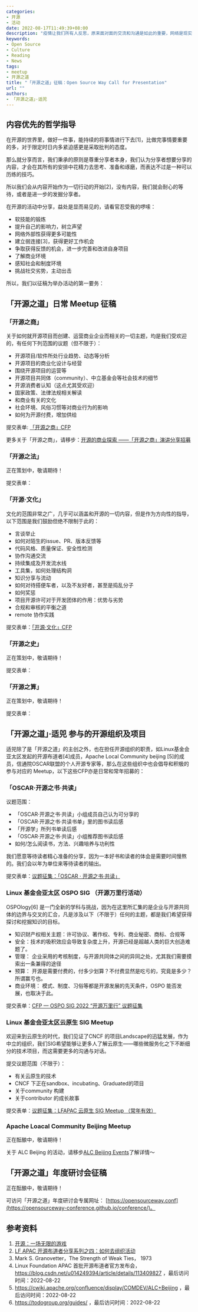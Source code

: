 ```yaml
---
categories:
- 开源
- 活动
date: 2022-08-17T11:49:39+08:00
description: "疫情让我们所有人反思，原来面对面的交流和沟通是如此的重要，网络是现实的延伸，而不是取代，新冠病毒已经困扰了我们数年，随着疫苗、治疗药物，以及更为重要的社会组织，我们渐渐的学会了和它共存，当世界再度开放的时候，我们作为开源世界的一分子，更要珍惜和巩固线下活动，学无止境！"
keywords:
- Open Source
- Culture
- Reading
- News
tags:
- meetup
- 开源之道
title: "「开源之道」征稿：Open Source Way Call for Presentation"
url: ""
authors:
- 「开源之道」·适兕
---
```


## 内容优先的哲学指导

在开源的世界里，做好一件事，能持续的将事情进行下去[1]，比做完事情要重要的多，对于限定时日内多紧迫感更是采取批判的态度。

那么就分享而言，我们秉承的原则是尊重分享者本身，我们认为分享者想要分享的内容，才会在其所有的安排中花精力去思考、准备和琢磨，而表达不过是一种可以历练的技巧。

所以我们会从内容开始作为一切行动的开始[2]，没有内容，我们就会耐心的等待，或者是进一步的发掘分享者。

在开源的活动中分享，益处是显而易见的，请看官忍受我的啰嗦：

* 软技能的锻炼
* 提升自己的影响力，树立声望
* 网络外部性获得更多可能性
* 建立弱连接[3]，获得更好工作机会
* 争取获得反馈的机会，进一步完善和改进自身项目
* 了解商业环境
* 感知社会和制度环境
* 挑战社交劣势，主动出击

所以，我们以征稿为举办活动的第一要务：

## 「开源之道」日常 Meetup 征稿

### 「开源之商」 

关于如何就开源项目而创建、运营商业企业而相关的一切主题，均是我们受欢迎的，有任何下列范围的议题（但不限于）：

* 开源项目/软件所处行业趋势、动态等分析
* 开源项目的商业化设计与经营
* 围绕开源项目的运营等
* 开源项目共同体（community）、中立基金会等社会技术的细节
* 开源消费者认知（这点尤其受欢迎）
* 国家政策、法律法规相关解读
* 和商业有关的文化
* 社会环境、风俗习惯等对商业行为的影响
* 如何为开源付费，增加供给

提交表单: [「开源之商」CFP](https://shimo.im/forms/96gTtHYVXvrd9Vrt/fill)

更多关于「开源之商」，请移步：[开源的商业探索 ——「开源之商」演讲分享招募](https://shimo.im/docs/VXvtxYhdPP6jHDJt)

### 「开源之法」

正在策划中，敬请期待！

提交表单：[]()

### 「开源·文化」

文化的范围非常之广，几乎可以涵盖和开源的一切内容，但是作为方向性的指导，以下范围是我们鼓励但绝不限制于此的：

* 言谈举止
* 如何对陌生的issue、PR、版本反馈等
* 代码风格、质量保证、安全性检测
* 协作沟通交流
* 持续集成及开发流水线
* 工具集，如何处理结构洞
* 知识分享与流动
* 如何对待搭便车者，以及不友好者，甚至是捣乱分子
* 如何奖惩
* 项目开源许可对于开发团体的作用：优势与劣势
* 合规和审核的平衡之道
* remote 协作实践

提交表单：[「开源·文化」CFP](https://docs.qq.com/form/page/DUFhrSnVieVZFdXR5)

### 「开源之史」

正在策划中，敬请期待！

提交表单：[]()

### 「开源之算」

正在策划中，敬请期待！

提交表单：[]()

## 「开源之道」·适兕 参与的开源组织及项目

适兕除了是「开源之道」的主创之外，也在担任开源组织的职责，如Linux基金会亚太区发起的开源布道者[4]成员，Apache Local Community beijing [5]的成员，信通院OSCAR联盟的个人开源专家等，那么在这些组织中也会倡导和积极的参与对应的 Meetup，以下这些CFP亦是日常和常年招募的：

### 「OSCAR·开源之书·共读」

议题范围：
* 「OSCAR·开源之书·共读」小组成员自己认为可分享的
* 「OSCAR·开源之书·共读书单」里的图书读后感
* 「开源学」所列书单读后感
* 「OSCAR·开源之书·共读」小组推荐图书读后感
*  如何/怎么阅读书，方法、兴趣培养与功利性

我们愿意等待读者精心准备的分享，因为一本好书和读者的体会是需要时间慢熬的。我们会以年为单位来等待读者的输出。

提交表单：[议题征集：「OSCAR · 开源之书·共读」](https://docs.qq.com/form/page/DUE9Oc3RWcUpaUnZF)

### Linux 基金会亚太区 OSPO SIG （开源万里行活动）

OSPOlogy[6] 是一门全新的学科与挑战，因为在这里所汇集的是企业与开源共同体的边界与交叉的汇合，凡是涉及以下（不限于）任何的主题，都是我们希望获得探讨和挖掘知识的目标。
* 知识财产权相关主题：许可协议、著作权、专利、商业秘密、商标、合规等
* 安全：技术的吸积效应会导致复杂度上升，开源已经是超越人类的巨大创造难题了。
* 管理： 企业采用的考核制度，与开源共同体之间的异同之处，尤其我们需要摸索出一条兼得的途径
* 预算： 开源是需要付费的，付多少划算？不付费显然是吃亏的，究竟是多少？所谓赢亏也。
* 商业环境： 模式、制度、习俗等都是开源发展的先天条件，OSPO 能否发展，也取决于此。

提交表单：[CFP — OSPO SIG  2022 “开源万里行” 议题征集](https://docs.qq.com/form/page/DUEdqYllSa0VaV1dj)

### Linux 基金会亚太区云原生 SIG Meetup

欢迎来到云原生的时代，我们见证了CNCF 的项目Landscape的迅猛发展，作为中立的组织，我们SIG希望能够让更多人了解云原生——哪些微服务化之下不断细分的技术项目，而这需要更多的沟通与对话。

提交议题范围（不限于）：

* 有关云原生的技术
* CNCF 下正在sandbox、incubating、Graduated的项目
* 关于community 构建
* 关于contributor 的成长故事

提交表单：[议题征集：LFAPAC 云原生 SIG Meetup （常年有效）](https://docs.qq.com/form/page/DUExhZFpQcFlmWUdZ)

### Apache Loacal Community Beijing Meetup

正在酝酿中，敬请期待！

关于 ALC Beijing 的活动，请移步[ALC Beijing Events](https://cwiki.apache.org/confluence/display/COMDEV/ALC+Beijing+Events)了解详情～ 

## 「开源之道」年度研讨会征稿

正在酝酿中，敬请期待！

可访问「开源之道」年度研讨会专属网址： [https://opensourceway.conf](https://opensourceway-conference.github.io/conference/)。

## 参考资料

1. [开源：一场无限的游戏](posts/opensource_culture/open-source-an-infinite-game/)
2. [LF APAC 开源布道者分享系列之四：如何去组织活动](posts/lfapac-evangelist-sharing/we-need-make-event-happening/)
3. Mark S. Granovetter，The Strength of Weak Ties， 1973
4. Linux Foundation APAC 首批开源布道者官方发布会，https://blog.csdn.net/u014249394/article/details/113409827 ，最后访问时间：2022-08-22
5. https://cwiki.apache.org/confluence/display/COMDEV/ALC+Beijing ，最后访问时间：2022-08-22
6. https://todogroup.org/guides/ ，最后访问时间：2022-08-22